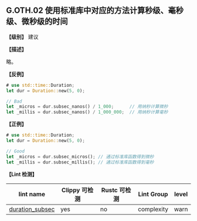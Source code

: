 ## G.OTH.02  使用标准库中对应的方法计算秒级、毫秒级、微秒级的时间

**【级别】** 建议

**【描述】**

略。

**【反例】**

```rust
# use std::time::Duration;
let dur = Duration::new(5, 0);

// Bad
let _micros = dur.subsec_nanos() / 1_000;      // 用纳秒计算微秒
let _millis = dur.subsec_nanos() / 1_000_000;  // 用纳秒计算毫秒
```

**【正例】**

```rust
# use std::time::Duration;
let dur = Duration::new(5, 0);

// Good
let _micros = dur.subsec_micros(); // 通过标准库函数得到微秒
let _millis = dur.subsec_millis(); // 通过标准库函数得到毫秒
```

**【Lint 检测】**

| lint name                                                    | Clippy 可检测 | Rustc 可检测 | Lint Group | level |
| ------------------------------------------------------------ | ------------- | ------------ | ---------- | ----- |
| [duration_subsec](https://rust-lang.github.io/rust-clippy/master/#duration_subsec) | yes           | no           | complexity | warn  |
